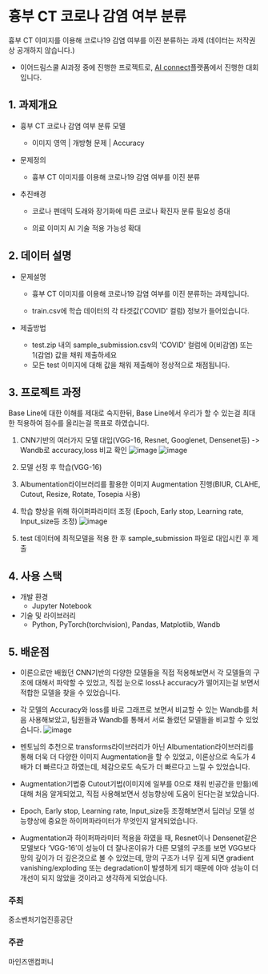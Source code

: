 # 흉부 CT 코로나 감염 여부 분류
흉부 CT 이미지를 이용해 코로나19 감염 여부를 이진 분류하는 과제 (데이터는 저작권상 공개하지 않습니다.)
  - 이어드림스쿨 AI과정 중에 진행한 프로젝트로, [AI connect](https://www.aiconnect.kr/main/competition/detail/204/task/212/assignmentinfo)플랫폼에서 진행한 대회입니다.

## 1. 과제개요
- 흉부 CT 코로나 감염 여부 분류 모델

    - 이미지 영역 | 개방형 문제 | Accuracy



- 문제정의

    - 흉부 CT 이미지를 이용해 코로나19 감염 여부를 이진 분류



- 추진배경

    - 코로나 펜데믹 도래와 장기화에 따른 코로나 확진자 분류 필요성 증대

    - 의료 이미지 AI 기술 적용 가능성 확대



## 2. 데이터 설명
- 문제설명
    - 흉부 CT 이미지를 이용해 코로나19 감염 여부를 이진 분류하는 과제입니다.

    - train.csv에 학습 데이터의 각 타겟값('COVID' 컬럼) 정보가 들어있습니다.

- 제출방법
  - test.zip 내의 sample_submission.csv의 'COVID' 컬럼에 0(비감염) 또는 1(감염) 값을 채워 제출하세요
  - 모든 test 이미지에 대해 값을 채워 제출해야 정상적으로 채점됩니다.

## 3. 프로젝트 과정
Base Line에 대한 이해를 제대로 숙지한뒤, Base Line에서 우리가 할 수 있는걸 최대한 적용하여 점수를 올리는걸 목표로 하였습니다.

1. CNN기반의 여러가지 모델 대입(VGG-16, Resnet, Googlenet, Densenet등) -> Wandb로 accuracy,loss 비교 확인
![image](https://user-images.githubusercontent.com/95010590/156608340-48704635-c74d-497c-b62b-5c90bef23970.png)
![image](https://user-images.githubusercontent.com/95010590/156608416-b08030fd-ba0d-4248-aaf5-7b6e2da99107.png)


2. 모델 선정 후 학습(VGG-16)

3. Albumentation라이브러리를 활용한 이미지 Augmentation 진행(BlUR, CLAHE, Cutout, Resize, Rotate, Tosepia 사용)

4. 학습 향상을 위해 하이퍼파라미터 조정 (Epoch, Early stop, Learning rate, Input_size등 조정)
![image](https://user-images.githubusercontent.com/95010590/156608556-3d61384b-8611-43bb-b628-41100413fb72.png)


5. test 데이터에 최적모델을 적용 한 후 sample_submission 파일로 대입시킨 후 제출

## 4. 사용 스택
- 개발 환경
  - Jupyter Notebook
- 기술 및 라이브러리
  - Python, PyTorch(torchvision), Pandas, Matplotlib, Wandb

## 5. 배운점
- 이론으로만 배웠던 CNN기반의 다양한 모델들을 직접 적용해보면서 각 모델들의 구조에 대해서 파악할 수 있었고, 직접 눈으로 loss나 accuracy가 떨어지는걸 보면서 적합한 모델을 찾을 수 있었습니다.

- 각 모델의 Accuracy와 loss를 바로 그래프로 보면서 비교할 수 있는 Wandb를 처음 사용해보았고, 팀원들과 Wandb를 통해서 서로 돌렸던 모델들을 비교할 수 있었습니다.
![image](https://user-images.githubusercontent.com/95010590/156608124-71d4a751-d7d1-4a3f-8235-0db427a1a67d.png)


- 멘토님의 추천으로 transforms라이브러리가 아닌 Albumentation라이브러리를 통해 더욱 더 다양한 이미지 Augmentation을 할 수 있었고, 이론상으로 속도가 4배가 더 빠르다고 하였는데, 체감으로도 속도가 더 빠르다고 느낄 수 있었습니다.
- Augmentation기법중 Cutout기법(이미지에 일부를 0으로 채워 빈공간을 만듦)에 대해 처음 알게되었고, 직접 사용해보면서 성능향상에 도움이 된다는걸 보았습니다.

- Epoch, Early stop, Learning rate, Input_size등 조정해보면서 딥러닝 모델 성능향상에 중요한 하이퍼파라미터가 무엇인지 알게되었습니다.
- Augmentation과 하이퍼파라미터 적용을 하였을 때, Resnet이나 Densenet같은 모델보다 ‘VGG-16’이 성능이 더 잘나온이유가 다른 모델의 구조를 보면 VGG보다 망의 깊이가 더 깊은것으로 볼 수 있었는데, 망의 구조가 너무 깊게 되면 gradient vanishing/exploding 또는 degradation이 발생하게 되기 때문에 아마 성능이 더 개선이 되지 않았을 것이라고 생각하게 되었습니다.

### 주최
중소벤처기업진흥공단

### 주관
마인즈앤컴퍼니
